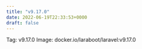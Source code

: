 ```yaml
---
title: "v9.17.0"
date: 2022-06-19T22:33:53+0000
draft: false
---
```


Tag: v9.17.0
Image: docker.io/laraboot/laravel:v9.17.0
